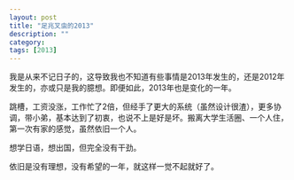 ```yaml
---
layout: post
title: "足兆叉虫的2013"
description: ""
category: 
tags: [2013]
---
```


我是从来不记日子的，这导致我也不知道有些事情是2013年发生的，还是2012年发生的，亦或只是我的臆想。即便如此，2013年也是变化的一年。

跳槽，工资没涨，工作忙了2倍，但经手了更大的系统（虽然设计很渣），更多协调，带小弟，基本达到了初衷，也说不上是好是坏。搬离大学生活圈、一个人住，第一次有家的感觉，虽然依旧一个人。

想学日语，想出国，但完全没有干劲。

依旧是没有理想，没有希望的一年，就这样一觉不起就好了。